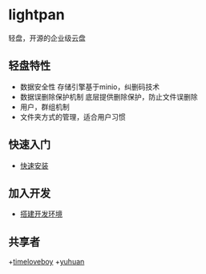 # lightpan
轻盘，开源的企业级云盘

## 轻盘特性

+ 数据安全性
存储引擎基于minio，纠删码技术
+ 数据误删除保护机制
底层提供删除保护，防止文件误删除
+ 用户，群组机制
+ 文件夹方式的管理，适合用户习惯

## 快速入门
+ [快速安装](doc/快速安装.md)

## 加入开发
+ [搭建开发环境](doc/搭建开发环境.md)

## 共享者
+[timeloveboy](https://github.com/timeloveboy/)
+[yuhuan](https://github.com/huanbj2015)
